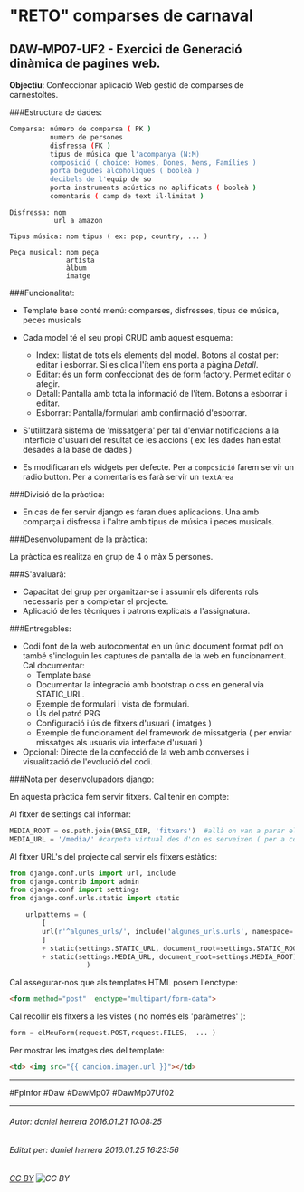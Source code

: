 # "RETO" comparses de carnaval
## DAW-MP07-UF2 - Exercici de Generació dinàmica de pagines web.
**Objectiu**: Confeccionar aplicació Web gestió de comparses de carnestoltes. 

###Estructura de dades:

```bash
Comparsa: número de comparsa ( PK )
          numero de persones
          disfressa (FK )
          tipus de música que l'acompanya (N:M)
          composició ( choice: Homes, Dones, Nens, Famílies )
          porta begudes alcoholiques ( booleà )
          decibels de l'equip de so
          porta instruments acústics no aplificats ( booleà )
          comentaris ( camp de text il·limitat )
```

    Disfressa: nom 
               url a amazon

    Tipus música: nom tipus ( ex: pop, country, ... )

    Peça musical: nom peça
                  artísta
                  àlbum
                  imatge
          

###Funcionalitat:

* Template base conté menú: comparses, disfresses, tipus de música, peces musicals
* Cada model té el seu propi CRUD amb aquest esquema:
    * Index: llistat de tots els elements del model. Botons al costat per: editar i esborrar. Si es clica l'ítem ens porta a pàgina *Detall*.
    * Editar: és un form confeccionat des de form factory. Permet editar o afegir.
    * Detall: Pantalla amb tota la informació de l'ítem. Botons a esborrar i editar.
    * Esborrar: Pantalla/formulari amb confirmació d'esborrar.
* S'utilitzarà sistema de 'missatgeria' per tal d'enviar notificacions a la interfície d'usuari del resultat de les accions ( ex: les dades han estat desades a la base de dades )

* Es modificaran els widgets per defecte. Per a `composició` farem servir un radio button. Per a comentaris es farà servir un `textArea`


###Divisió de la pràctica:

* En cas de fer servir django es faran dues aplicacions. Una amb comparça i disfressa i l'altre amb tipus de música i peces musicals.

###Desenvolupament de la pràctica:

La pràctica es realitza en grup de 4 o màx 5 persones. 

###S'avaluarà:

* Capacitat del grup per organitzar-se i assumir els diferents rols necessaris per a completar el projecte.
* Aplicació de les tècniques i patrons explicats a l'assignatura.

###Entregables:

* Codi font de la web autocomentat en un únic document format pdf on també s'incloguin les captures de pantalla de la web en funcionament. Cal documentar:
    * Template base
    * Documentar la integració amb bootstrap o css en general via STATIC_URL.
    * Exemple de formulari i vista de formulari.
    * Ús del patró PRG
    * Configuració i ús de fitxers d'usuari ( imatges )
    * Exemple de funcionament del framework de missatgeria ( per enviar missatges als usuaris via interface d'usuari )
* Opcional: Directe de la confecció de la web amb converses i visualització de l'evolució del codi.

###Nota per desenvolupadors django:

En aquesta pràctica fem servir fitxers. Cal tenir en compte:

Al fitxer de settings cal informar:

```python
MEDIA_ROOT = os.path.join(BASE_DIR, 'fitxers')  #allà on van a parar els fitxers
MEDIA_URL = '/media/' #carpeta virtual des d'on es serveixen ( per a composar la url )
```

Al fitxer URL's del projecte cal servir els fitxers estàtics:

```python
from django.conf.urls import url, include
from django.contrib import admin
from django.conf import settings
from django.conf.urls.static import static

    urlpatterns = (
        [
        url(r'^algunes_urls/', include('algunes_urls.urls', namespace='les_meves_urls')),
        ]  
        + static(settings.STATIC_URL, document_root=settings.STATIC_ROOT) 
        + static(settings.MEDIA_URL, document_root=settings.MEDIA_ROOT)
                   )

```
Cal assegurar-nos que als templates HTML posem l'enctype:

```html
<form method="post"  enctype="multipart/form-data">
```

Cal recollir els fitxers a les vistes ( no només els 'paràmetres' ):


```python
form = elMeuForm(request.POST,request.FILES,  ... )
```

Per mostrar les imatges des del template:

```html
<td> <img src="{{ cancion.imagen.url }}"></td>
```



---

#FpInfor #Daw #DawMp07 #DawMp07Uf02

---

###### Autor: daniel herrera 2016.01.21 10:08:25
###### Editat per: daniel herrera 2016.01.25 16:23:56
###### [CC BY](https://creativecommons.org/licenses/by/4.0/) ![CC BY](https://licensebuttons.net/l/by/3.0/80x15.png)
